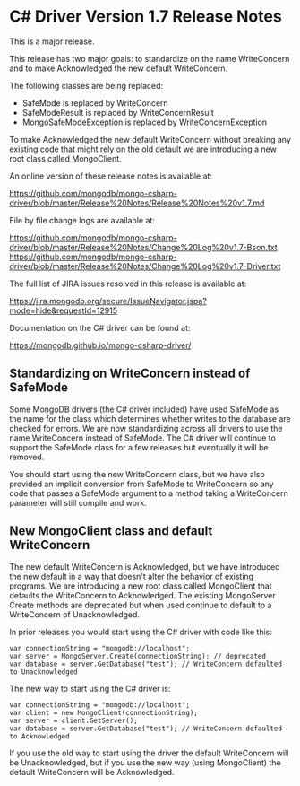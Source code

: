 C# Driver Version 1.7 Release Notes
===================================

This is a major release.

This release has two major goals: to standardize on the name WriteConcern and
to make Acknowledged the new default WriteConcern.

The following classes are being replaced:

- SafeMode is replaced by WriteConcern
- SafeModeResult is replaced by WriteConcernResult
- MongoSafeModeException is replaced by WriteConcernException

To make Acknowledged the new default WriteConcern without breaking any existing
code that might rely on the old default we are introducing a new root class
called MongoClient.

An online version of these release notes is available at:

https://github.com/mongodb/mongo-csharp-driver/blob/master/Release%20Notes/Release%20Notes%20v1.7.md

File by file change logs are available at:

https://github.com/mongodb/mongo-csharp-driver/blob/master/Release%20Notes/Change%20Log%20v1.7-Bson.txt
https://github.com/mongodb/mongo-csharp-driver/blob/master/Release%20Notes/Change%20Log%20v1.7-Driver.txt

The full list of JIRA issues resolved in this release is available at:

https://jira.mongodb.org/secure/IssueNavigator.jspa?mode=hide&requestId=12915

Documentation on the C# driver can be found at:

https://mongodb.github.io/mongo-csharp-driver/

Standardizing on WriteConcern instead of SafeMode
-------------------------------------------------

Some MongoDB drivers (the C# driver included) have used SafeMode as the name 
for the class which determines whether writes to the database are checked for
errors. We are now standardizing across all drivers to use the name WriteConcern
instead of SafeMode. The C# driver will continue to support the SafeMode class
for a few releases but eventually it will be removed.

You should start using the new WriteConcern class, but we have also provided
an implicit conversion from SafeMode to WriteConcern so any code that passes
a SafeMode argument to a method taking a WriteConcern parameter will still
compile and work.

New MongoClient class and default WriteConcern
----------------------------------------------

The new default WriteConcern is Acknowledged, but we have introduced the new
default in a way that doesn't alter the behavior of existing programs. We
are introducing a new root class called MongoClient that defaults the 
WriteConcern to Acknowledged. The existing MongoServer Create methods are
deprecated but when used continue to default to a WriteConcern of Unacknowledged.

In prior releases you would start using the C# driver with code like this:

    var connectionString = "mongodb://localhost";
    var server = MongoServer.Create(connectionString); // deprecated
    var database = server.GetDatabase("test"); // WriteConcern defaulted to Unacknowledged

The new way to start using the C# driver is:

    var connectionString = "mongodb://localhost";
    var client = new MongoClient(connectionString);
    var server = client.GetServer();
    var database = server.GetDatabase("test"); // WriteConcern defaulted to Acknowledged

If you use the old way to start using the driver the default WriteConcern will
be Unacknowledged, but if you use the new way (using MongoClient) the default
WriteConcern will be Acknowledged.
